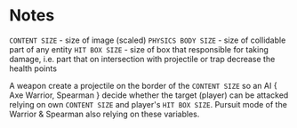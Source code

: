 # Notes

`CONTENT SIZE` - size of image (scaled)
`PHYSICS BODY SIZE` - size of collidable part of any entity
`HIT BOX SIZE` - size of box that responsible for taking damage, i.e. part that on intersection with projectile or trap decrease the health points  

A weapon create a projectile on the border of the `CONTENT SIZE` so an AI { Axe Warrior, Spearman } decide whether the target (player) can be attacked relying on own `CONTENT SIZE` and player's `HIT BOX SIZE`. Pursuit mode of the Warrior & Spearman also relying on these variables.